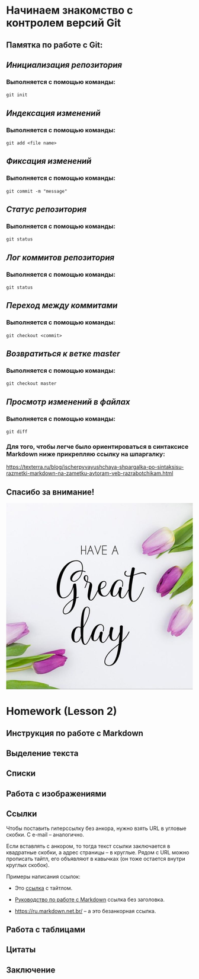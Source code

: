 # Начинаем знакомство с контролем версий Git

## Памятка по работе с Git:

## *Инициализация репозитория*

### Выполняется с помощью команды:
```
git init
```
## *Индексация изменений*

### Выполняется с помощью команды:
```
git add <file name>
```
## *Фиксация изменений*

### Выполняется с помощью команды:
```
git commit -m "message"
```
## *Статус репозитория*

### Выполняется с помощью команды:
```
git status
```
## *Лог коммитов репозитория*

### Выполняется с помощью команды:
```
git status
```
## *Переход между коммитами*

### Выполняется с помощью команды:
```
git checkout <commit>
```

## *Возвратиться к ветке master*

### Выполняется с помощью команды:
```
git checkout master
```

## *Просмотр изменений в файлах*

### Выполняется с помощью команды:
```
git diff
```

### **Для того, чтобы легче было ориентироваться в синтаксисе Markdown ниже прикрепляю ссылку на шпаргалку:**
<https://texterra.ru/blog/ischerpyvayushchaya-shpargalka-po-sintaksisu-razmetki-markdown-na-zametku-avtoram-veb-razrabotchikam.html>

## Спасибо за внимание!
![1](rep.jpg)

# Homework (Lesson 2)

## **Инструкция по работе с Markdown**

## Выделение текста

## Списки

## Работа с изображениями

## Ссылки

Чтобы поставить гиперссылку без анкора, нужно взять URL в угловые скобки. С e-mail – аналогично.

Если вставлять с анкором, то тогда текст ссылки заключается в квадратные скобки, а адрес страницы – в круглые. Рядом с URL можно прописать тайтл, его объявляют в кавычках (он тоже остается внутри круглых скобок).

Примеры написания ссылок:

* Это [ссылка](https://ru.markdown.net.br/ "Руководство по работе с Markdown") с тайтлом.

* [Руководство по работе с Markdown](https://ru.markdown.net.br/) ссылка без заголовка.

* <https://ru.markdown.net.br/> – а это безанкорная ссылка.

## Работа с таблицами

## Цитаты

## Заключение